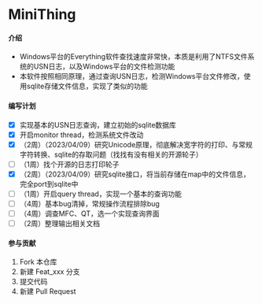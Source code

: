 # MiniThing

#### 介绍
- Windows平台的Everything软件查找速度非常快，本质是利用了NTFS文件系统的USN日志，以及Windows平台的文件检测功能
- 本软件按照相同原理，通过查询USN日志，检测Windows平台文件修改，使用sqlite存储文件信息，实现了类似的功能

#### 编写计划
- [x] 实现基本的USN日志查询，建立初始的sqlite数据库
- [x] 开启monitor thread，检测系统文件改动
- [x] （2周）（2023/04/09）研究Unicode原理，彻底解决宽字符的打印、与常规字符转换、sqlite的存取问题（找找有没有相关的开源轮子）
- [ ] （1周）找个开源的日志打印轮子
- [x] （2周）（2023/04/09）研究sqlite接口，将当前存储在map中的文件信息，完全port到sqlite中
- [ ] （1周）开启query thread，实现一个基本的查询功能
- [ ] （4周）基本bug清掉，常规操作流程排除bug
- [ ] （4周）调查MFC、QT，选一个实现查询界面
- [ ] （2周）整理输出相关文档

#### 参与贡献
1.  Fork 本仓库
2.  新建 Feat_xxx 分支
3.  提交代码
4.  新建 Pull Request
